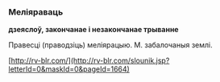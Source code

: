 ### Меліяраваць
**дзеяслоў, закончанае і незакончанае трыванне**

Правесці (праводзіць) меліярацыю. М. забалочаныя землі.

<a rel="author">[http://rv-blr.com/](http://rv-blr.com/slounik.jsp?letterId=0&maskId=0&pageId=1664)</a>
